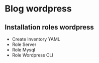 # Blog wordpress
## Installation roles wordpress
* Create Inventory YAML
* Role Server
* Role Mysql
* Role Wordpress CLI